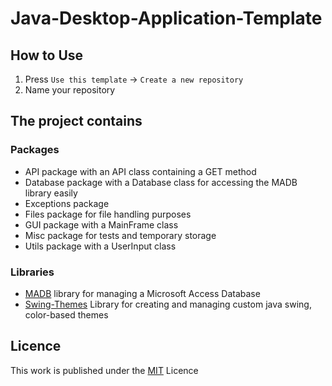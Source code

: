 # Java-Desktop-Application-Template

## How to Use

1. Press `Use this template` -> `Create a new repository`
2. Name your repository 

## The project contains

### Packages

* API package with an API class containing a GET method
* Database package with a Database class for accessing the MADB library easily
* Exceptions package
* Files package for file handling purposes
* GUI package with a MainFrame class
* Misc package for tests and temporary storage
* Utils package with a UserInput class

### Libraries

* [MADB](https://github.com/KDesp73/MADB) library for managing a Microsoft Access Database
* [Swing-Themes](https://github.com/KDesp73/Swing-Themes-Library) Library for creating and managing custom java swing, color-based themes

## Licence 

This work is published under the [MIT](https://github.com/DMG-TechLabs/Java-Desktop-Application-Template/blob/main/LICENSE) Licence
